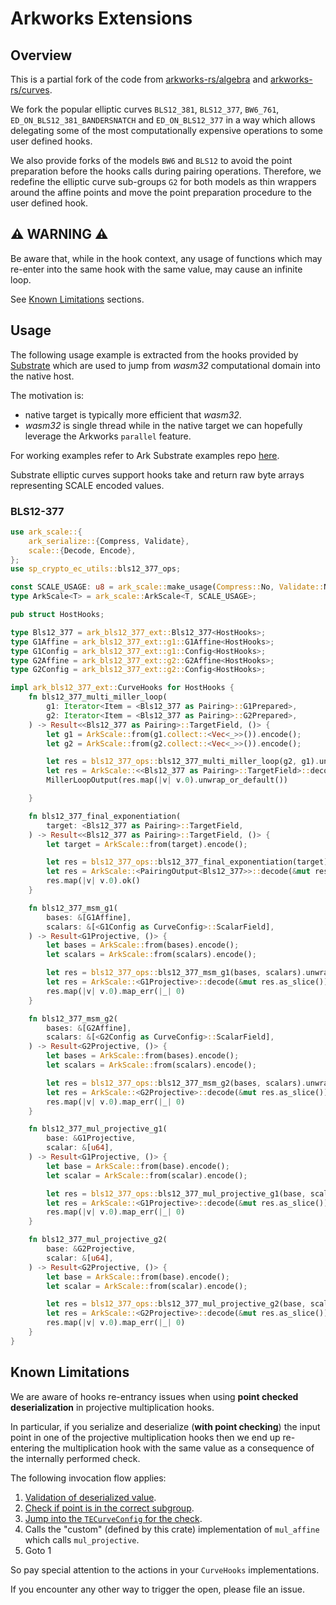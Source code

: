 # Arkworks Extensions

## Overview

This is a partial fork of the code from
[arkworks-rs/algebra](https://github.com/arkworks-rs/algebra) and
[arkworks-rs/curves](https://github.com/arkworks-rs/curves).

We fork the popular elliptic curves `BLS12_381`, `BLS12_377`, `BW6_761`,
`ED_ON_BLS12_381_BANDERSNATCH` and `ED_ON_BLS12_377` in a way which allows
delegating some of the most computationally expensive operations to some user
defined hooks.

We also provide forks of the models `BW6` and `BLS12` to avoid the point
preparation before the hooks calls during pairing operations. Therefore, we
redefine the elliptic curve sub-groups `G2` for both models as thin wrappers
around the affine points and move the point preparation procedure to the
user defined hook.

## ⚠️ WARNING ⚠️

Be aware that, while in the hook context, any usage of functions which may
re-enter into the same hook with the same value, may cause an infinite loop.

See [Known Limitations](https://github.com/paritytech/ark-substrate#known-limitations) sections.

## Usage

The following usage example is extracted from the hooks provided by
[Substrate](https://github.com/paritytech/polkadot-sdk/primitives/crypto/ec-utils)
which are used to jump from *wasm32* computational domain into the native host.

The motivation is:
- native target is typically more efficient that *wasm32*.
- *wasm32* is single thread while in the native target we can hopefully leverage
  the Arkworks `parallel` feature.

For working examples refer to Ark Substrate examples repo
[here](https://github.com/davxy/ark-substrate-examples).

Substrate elliptic curves support hooks take and return raw byte arrays
representing SCALE encoded values.

### BLS12-377

```rust
use ark_scale::{
    ark_serialize::{Compress, Validate},
    scale::{Decode, Encode},
};
use sp_crypto_ec_utils::bls12_377_ops;

const SCALE_USAGE: u8 = ark_scale::make_usage(Compress::No, Validate::No);
type ArkScale<T> = ark_scale::ArkScale<T, SCALE_USAGE>;

pub struct HostHooks;

type Bls12_377 = ark_bls12_377_ext::Bls12_377<HostHooks>;
type G1Affine = ark_bls12_377_ext::g1::G1Affine<HostHooks>;
type G1Config = ark_bls12_377_ext::g1::Config<HostHooks>;
type G2Affine = ark_bls12_377_ext::g2::G2Affine<HostHooks>;
type G2Config = ark_bls12_377_ext::g2::Config<HostHooks>;

impl ark_bls12_377_ext::CurveHooks for HostHooks {
    fn bls12_377_multi_miller_loop(
        g1: Iterator<Item = <Bls12_377 as Pairing>::G1Prepared>,
        g2: Iterator<Item = <Bls12_377 as Pairing>::G2Prepared>,
    ) -> Result<<Bls12_377 as Pairing>::TargetField, ()> {
        let g1 = ArkScale::from(g1.collect::<Vec<_>>()).encode();
        let g2 = ArkScale::from(g2.collect::<Vec<_>>()).encode();

        let res = bls12_377_ops::bls12_377_multi_miller_loop(g2, g1).unwrap_or_default();
        let res = ArkScale::<<Bls12_377 as Pairing>::TargetField>::decode(&mut res.as_slice());
        MillerLoopOutput(res.map(|v| v.0).unwrap_or_default())

    }

    fn bls12_377_final_exponentiation(
        target: <Bls12_377 as Pairing>::TargetField,
    ) -> Result<<Bls12_377 as Pairing>::TargetField, ()> {
        let target = ArkScale::from(target).encode();

        let res = bls12_377_ops::bls12_377_final_exponentiation(target).unwrap_or_default();
        let res = ArkScale::<PairingOutput<Bls12_377>>::decode(&mut res.as_slice());
        res.map(|v| v.0).ok()
    }

    fn bls12_377_msm_g1(
        bases: &[G1Affine],
        scalars: &[<G1Config as CurveConfig>::ScalarField],
    ) -> Result<G1Projective, ()> {
        let bases = ArkScale::from(bases).encode();
        let scalars = ArkScale::from(scalars).encode();

        let res = bls12_377_ops::bls12_377_msm_g1(bases, scalars).unwrap_or_default();
        let res = ArkScale::<G1Projective>::decode(&mut res.as_slice());
        res.map(|v| v.0).map_err(|_| 0)
    }

    fn bls12_377_msm_g2(
        bases: &[G2Affine],
        scalars: &[<G2Config as CurveConfig>::ScalarField],
    ) -> Result<G2Projective, ()> {
        let bases = ArkScale::from(bases).encode();
        let scalars = ArkScale::from(scalars).encode();

        let res = bls12_377_ops::bls12_377_msm_g2(bases, scalars).unwrap_or_default();
        let res = ArkScale::<G2Projective>::decode(&mut res.as_slice());
        res.map(|v| v.0).map_err(|_| 0)
    }

    fn bls12_377_mul_projective_g1(
        base: &G1Projective,
        scalar: &[u64],
    ) -> Result<G1Projective, ()> {
        let base = ArkScale::from(base).encode();
        let scalar = ArkScale::from(scalar).encode();

        let res = bls12_377_ops::bls12_377_mul_projective_g1(base, scalar).unwrap_or_default();
        let res = ArkScale::<G1Projective>::decode(&mut res.as_slice());
        res.map(|v| v.0).map_err(|_| 0)
    }

    fn bls12_377_mul_projective_g2(
        base: &G2Projective,
        scalar: &[u64],
    ) -> Result<G2Projective, ()> {
        let base = ArkScale::from(base).encode();
        let scalar = ArkScale::from(scalar).encode();

        let res = bls12_377_ops::bls12_377_mul_projective_g2(base, scalar).unwrap_or_default();
        let res = ArkScale::<G2Projective>::decode(&mut res.as_slice());
        res.map(|v| v.0).map_err(|_| 0)
    }
}
```

## Known Limitations

We are aware of hooks re-entrancy issues when using **point checked
deserialization** in projective multiplication hooks.

In particular, if you serialize and deserialize (**with point checking**) the
input point in one of the projective multiplication hooks then we end up
re-entering the multiplication hook with the same value as a consequence of the
internally performed check.

The following invocation flow applies:

1. [Validation of deserialized value](https://github.com/arkworks-rs/algebra/blob/c0666a81190dbcade1b735ffd383a5f577dd33d5/ec/src/models/twisted_edwards/mod.rs#L145-L147).
2. [Check if point is in the correct subgroup](https://github.com/arkworks-rs/algebra/blob/c0666a81190dbcade1b735ffd383a5f577dd33d5/ec/src/models/twisted_edwards/affine.rs#L321).
3. [Jump into the `TECurveConfig` for the check](https://github.com/arkworks-rs/algebra/blob/c0666a81190dbcade1b735ffd383a5f577dd33d5/ec/src/models/twisted_edwards/affine.rs#L159).
4. Calls the "custom" (defined by this crate) implementation of `mul_affine` which calls `mul_projective`.
5. Goto 1

So pay special attention to the actions in your `CurveHooks` implementations.

If you encounter any other way to trigger the open, please file an issue.
